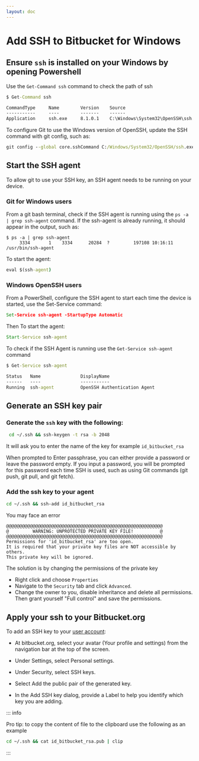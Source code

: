 ```yaml
---
layout: doc
---
```

# Add SSH to Bitbucket for Windows

## Ensure `ssh` is installed on your Windows by opening Powershell

Use the ```Get-Command ssh``` command to check the path of ssh


```bat
$ Get-Command ssh

CommandType     Name        Version    Source
-----------     ----        -------    ------
Application     ssh.exe     8.1.0.1    C:\Windows\System32\OpenSSH\ssh.exe
```

To configure Git to use the Windows version of OpenSSH, update the SSH command with git config, such as:

```bat
git config --global core.sshCommand C:/Windows/System32/OpenSSH/ssh.exe
```

## Start the SSH agent

To allow git to use your SSH key, an SSH agent needs to be running on your device.

### Git for Windows users

From a git bash terminal, check if the SSH agent is running using the ```ps -a | grep ssh-agent``` command. If the ssh-agent is already running, it should appear in the output, such as:

```
$ ps -a | grep ssh-agent
     3334       1    3334      20284  ?         197108 10:16:11 /usr/bin/ssh-agent
```

To start the agent:

```bat
eval $(ssh-agent)
```

### Windows OpenSSH users

From a PowerShell, configure the SSH agent to start each time the device is started, use the Set-Service command:

```bat
Set-Service ssh-agent -StartupType Automatic
```

Then To start the agent:

```bat
Start-Service ssh-agent
```

To check if the SSH Agent is running use the ```Get-Service ssh-agent``` command

```bat
$ Get-Service ssh-agent

Status   Name               DisplayName
------   ----               -----------
Running  ssh-agent          OpenSSH Authentication Agent
```

## Generate an SSH key pair

### Generate the `ssh` key with the following:

```bat
 cd ~/.ssh && ssh-keygen -t rsa -b 2048
```

It will ask you to enter the name of the key for example `id_bitbucket_rsa`

When prompted to Enter passphrase, you can either provide a password or leave the password empty. If you input a password, you will be prompted for this password each time SSH is used, such as using Git commands (git push, git pull, and git fetch).

### Add the ssh key to your agent

```bat
cd ~/.ssh && ssh-add id_bitbucket_rsa
```

You may face an error

```
@@@@@@@@@@@@@@@@@@@@@@@@@@@@@@@@@@@@@@@@@@@@@@@@@@@@@@@@@@@
@         WARNING: UNPROTECTED PRIVATE KEY FILE!          @
@@@@@@@@@@@@@@@@@@@@@@@@@@@@@@@@@@@@@@@@@@@@@@@@@@@@@@@@@@@
Permissions for 'id_bitbucket_rsa' are too open.
It is required that your private key files are NOT accessible by others.
This private key will be ignored.
```

The solution is by changing the permissions of the private key

- Right click and choose `Properties`
- Navigate to the `Security` tab and click `Advanced`.
- Change the owner to you, disable inheritance and delete all permissions. Then grant yourself "Full control" and save the permissions.


## Apply your ssh to your Bitbucket.org

To add an SSH key to your [user account](https://bitbucket.org/account/settings/ssh-keys/):

- At bitbucket.org, select your avatar (Your profile and settings) from the navigation bar at the top of the screen.

- Under Settings, select Personal settings.

- Under Security, select SSH keys.

- Select Add the public pair of the generated key.

- In the Add SSH key dialog, provide a Label to help you identify which key you are adding. 

::: info

Pro tip: to copy the content of file to the clipboard use the following as an example

```bat
cd ~/.ssh && cat id_bitbucket_rsa.pub | clip
```

:::
